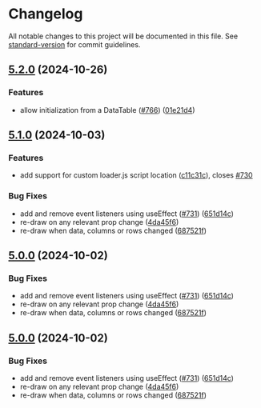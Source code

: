 # Changelog

All notable changes to this project will be documented in this file. See [standard-version](https://github.com/conventional-changelog/standard-version) for commit guidelines.

## [5.2.0](https://github.com/RakanNimer/react-google-charts/compare/v5.1.0...v5.2.0) (2024-10-26)


### Features

* allow initialization from a DataTable ([#766](https://github.com/RakanNimer/react-google-charts/issues/766)) ([01e21d4](https://github.com/RakanNimer/react-google-charts/commit/01e21d4245bb04c90d64627ad509ecf12fe47492))

## [5.1.0](https://github.com/RakanNimer/react-google-charts/compare/v4.0.7...v5.1.0) (2024-10-03)


### Features

* add support for custom loader.js script location ([c11c31c](https://github.com/RakanNimer/react-google-charts/commit/c11c31c4e528cd094827bbc6fd8797630323dfec)), closes [#730](https://github.com/RakanNimer/react-google-charts/issues/730)


### Bug Fixes

* add and remove event listeners using useEffect ([#731](https://github.com/RakanNimer/react-google-charts/issues/731)) ([651d14c](https://github.com/RakanNimer/react-google-charts/commit/651d14ce710ee9b2b601a9e5d7792ea5d6ddcf2d))
* re-draw on any relevant prop change ([4da45f6](https://github.com/RakanNimer/react-google-charts/commit/4da45f6c372fe936ac57118dd39664fdbc3301b5))
* re-draw when data, columns or rows changed ([687521f](https://github.com/RakanNimer/react-google-charts/commit/687521ff93c7262a2f200a9de8736fea1882de9a))

## [5.0.0](https://github.com/RakanNimer/react-google-charts/compare/v4.0.7...v5.0.0) (2024-10-02)


### Bug Fixes

* add and remove event listeners using useEffect ([#731](https://github.com/RakanNimer/react-google-charts/issues/731)) ([651d14c](https://github.com/RakanNimer/react-google-charts/commit/651d14ce710ee9b2b601a9e5d7792ea5d6ddcf2d))
* re-draw on any relevant prop change ([4da45f6](https://github.com/RakanNimer/react-google-charts/commit/4da45f6c372fe936ac57118dd39664fdbc3301b5))
* re-draw when data, columns or rows changed ([687521f](https://github.com/RakanNimer/react-google-charts/commit/687521ff93c7262a2f200a9de8736fea1882de9a))

## [5.0.0](https://github.com/RakanNimer/react-google-charts/compare/v4.0.7...v5.0.0) (2024-10-02)


### Bug Fixes

* add and remove event listeners using useEffect ([#731](https://github.com/RakanNimer/react-google-charts/issues/731)) ([651d14c](https://github.com/RakanNimer/react-google-charts/commit/651d14ce710ee9b2b601a9e5d7792ea5d6ddcf2d))
* re-draw on any relevant prop change ([4da45f6](https://github.com/RakanNimer/react-google-charts/commit/4da45f6c372fe936ac57118dd39664fdbc3301b5))
* re-draw when data, columns or rows changed ([687521f](https://github.com/RakanNimer/react-google-charts/commit/687521ff93c7262a2f200a9de8736fea1882de9a))
